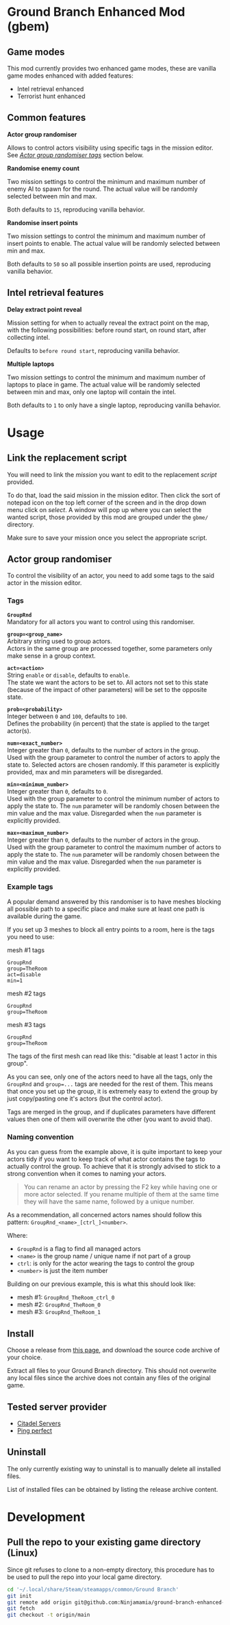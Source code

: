 # Ground Branch Enhanced Mod (gbem)

## Game modes

This mod currently provides two enhanced game modes, these are vanilla game modes enhanced with
added features:

- Intel retrieval enhanced
- Terrorist hunt enhanced

## Common features

**Actor group randomiser**

Allows to control actors visibility using specific tags in the mission editor. See [_Actor group
randomiser tags_](#actorgrouprandomiser) section below.

**Randomise enemy count**

Two mission settings to control the minimum and maximum number of enemy AI to spawn for the round.
The actual value will be randomly selected between min and max.

Both defaults to `15`, reproducing vanilla behavior.

**Randomise insert points**

Two mission settings to control the minimum and maximum number of insert points to enable. The
actual value will be randomly selected between min and max.

Both defaults to `50` so all possible insertion points are used, reproducing vanilla behavior.

## Intel retrieval features

**Delay extract point reveal**

Mission setting for when to actually reveal the extract point on the map, with the following
possibilities: before round start, on round start, after collecting intel.  

Defaults to `before round start`, reproducing vanilla behavior.

**Multiple laptops**

Two mission settings to control the minimum and maximum number of laptops to place in game. The
actual value will be randomly selected between min and max, only one laptop will contain the intel.

Both defaults to `1` to only have a single laptop, reproducing vanilla behavior.

# Usage

## Link the replacement script

You will need to link the _mission_ you want to edit to the replacement _script_ provided.

To do that, load the said mission in the mission editor. Then click the sort of notepad icon on the
top left corner of the screen and in the drop down menu click on _select_. A window will pop up
where you can select the wanted script, those provided by this mod are grouped under the `gbme/`
directory.

Make sure to save your mission once you select the appropriate script.

## Actor group randomiser

To control the visibility of an actor, you need to add some tags to the said actor in the mission
editor.

### Tags

**`GroupRnd`**  
Mandatory for all actors you want to control using this randomiser.

**`group=<group_name>`**  
Arbitrary string used to group actors.  
Actors in the same group are processed together, some parameters only make sense in a group context.

**`act=<action>`**  
String `enable` or `disable`, defaults to `enable`.  
The state we want the actors to be set to. All actors not set to this state (because of the impact
of other parameters) will be set to the opposite state.

**`prob=<probability>`**  
Integer between `0` and `100`, defaults to `100`.  
Defines the probability (in percent) that the state is applied to the target actor(s).

**`num=<exact_number>`**  
Integer greater than `0`, defaults to the number of actors in the group.  
Used with the group parameter to control the number of actors to apply the state to. Selected actors
are chosen randomly. If this parameter is explicitly provided, max and min parameters will be
disregarded.

**`min=<minimum_number>`**  
Integer greater than `0`, defaults to `0`.  
Used with the group parameter to control the minimum number of actors to apply the state to. The
`num` parameter will be randomly chosen between the min value and the max value. Disregarded when
the `num` parameter is explicitly provided.

**`max=<maximum_number>`**  
Integer greater than `0`, defaults to the number of actors in the group.  
Used with the group parameter to control the maximum number of actors to apply the state to. The
`num` parameter will be randomly chosen between the min value and the max value. Disregarded when
the `num` parameter is explicitly provided.

### Example tags

A popular demand answered by this randomiser is to have meshes blocking all possible path to a
specific place and make sure at least one path is available during the game.

If you set up 3 meshes to block all entry points to a room, here is the tags you need to use:

mesh #1 tags
```
GroupRnd
group=TheRoom
act=disable
min=1
```
mesh #2 tags
```
GroupRnd
group=TheRoom
```
mesh #3 tags
```
GroupRnd
group=TheRoom
```

The tags of the first mesh can read like this: "disable at least 1 actor in this group".

As you can see, only one of the actors need to have all the tags, only the `GroupRnd` and `group=...`
tags are needed for the rest of them. This means that once you set up the group, it is extremely
easy to extend the group by just copy/pasting one it's actors (but the control actor).

Tags are merged in the group, and if duplicates parameters have different values then one of them
will overwrite the other (you want to avoid that).

### Naming convention

As you can guess from the example above, it is quite important to keep your actors tidy if you want
to keep track of what actor contains the tags to actually control the group. To achieve that it is
strongly advised to stick to a strong convention when it comes to naming your actors.

> You can rename an actor by pressing the F2 key while having one or more actor selected. If you
> rename multiple of them at the same time they will have the same name, followed by a unique number.

As a recommendation, all concerned actors names should follow this pattern: `GroupRnd_<name>_[ctrl_]<number>`.

Where:  
- `GroupRnd` is a flag to find all managed actors
- `<name>` is the group name / unique name if not part of a group
- `ctrl`: is only for the actor wearing the tags to control the group
- `<number>` is just the item number

Building on our previous example, this is what this should look like:

- mesh #1: `GroupRnd_TheRoom_ctrl_0`  
- mesh #2: `GroupRnd_TheRoom_0`  
- mesh #3: `GroupRnd_TheRoom_1`  

## Install

Choose a release from [this page](https://github.com/Ninjamamia/ground-branch-enhanced-mod/releases),
and download the source code archive of your choice.

Extract all files to your Ground Branch directory. This should not overwrite any local files since
the archive does not contain any files of the original game.

## Tested server provider

- [Citadel Servers](https://citadelservers.com/game-servers/ground-branch-game-server-hosting)
- [Ping perfect](https://pingperfect.com/gameservers/ground-branch-game-server-hosting-rental.php)

## Uninstall

The only currently existing way to uninstall is to manually delete all installed files.

List of installed files can be obtained by listing the release archive content.

# Development

## Pull the repo to your existing game directory (Linux)

Since git refuses to clone to a non-empty directory, this procedure has to be
used to pull the repo into your local game directory.

```sh
cd '~/.local/share/Steam/steamapps/common/Ground Branch'
git init
git remote add origin git@github.com:Ninjamamia/ground-branch-enhanced-mod.git
git fetch
git checkout -t origin/main
```
